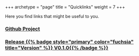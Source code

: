 +++
archetype = "page"
title = "Quicklinks"
weight = 7
+++

Here you find links that might be useful to you. 

### [Github Project](https://github.com/Marek128b/HAM-Radio-transceiver-DA)

### [Release {{% badge style="primary" color="fuchsia" title="Version" %}} V0.1.0{{% /badge %}}](https://github.com/Marek128b/HAM-Radio-transceiver-DA/releases/tag/v0.1.0)